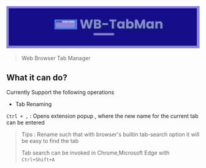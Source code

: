 <p align="center">
    <a href="https://github.com/PrashanthaTP/wb-tabman">
        <img src="docs/wb-tabman-logo.png" alt="wb-tabman-logo"/>
    </a>
</p>

>
> Web Browser Tab Manager
>

## What it can do?

Currently Support the following operations

+ Tab Renaming

`Ctrl + ,` : Opens extension popup , where the new name for the
             current tab can be entered

>
> Tips : Rename such that with browser's builtin tab-search option
> it will be easy to find the tab
>
> Tab search can be invoked in Chrome,Microsoft Edge with `Ctrl+Shift+A`
>
